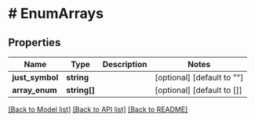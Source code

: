 # # EnumArrays

## Properties

Name | Type | Description | Notes
------------ | ------------- | ------------- | -------------
**just_symbol** | **string** |  | [optional] [default to ""]
**array_enum** | **string[]** |  | [optional] [default to []]

[[Back to Model list]](../../README.md#models) [[Back to API list]](../../README.md#endpoints) [[Back to README]](../../README.md)
